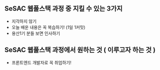 ## SeSAC 웹풀스택 과정 중 지킬 수 있는 3가지
- 지각하지 않기
- 오늘 배운 내용은 꼭 복습하기! (1일 1커밋)
- 용산1기 분들 보면 인사하기

## SeSAC 웹풀스택 과정에서 원하는 것 ( 이루고자 하는 것 )
- 프론트엔드 개발자로 꼭 취업하기! 
